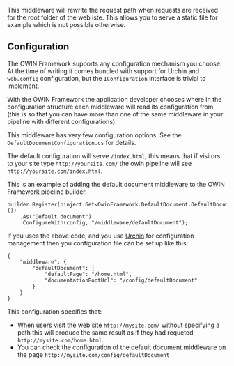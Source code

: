 This middleware will rewrite the request path when requests are received for the root folder
of the web iste. This allows you to serve a static file for example which is not possible
otherwise.

## Configuration

The OWIN Framework supports any configuration mechanism you choose. At the time of writing 
it comes bundled with support for Urchin and `web.config` configuration, but the 
`IConfiguration` interface is trivial to implement.

With the OWIN Framework the application developer chooses where in the configuration structure
each middleware will read its configuration from (this is so that you can have more than one
of the same middleware in your pipeline with different configurations).

This middleware has very few configuration options. See the `DefaultDocumentConfiguration.cs`
for details.

The default configuration will serve `/index.html`, this means that if visitors to
your site type `http://yoursite.com/` the owin pipeline will see `http://yoursite.com/index.html`.

This is an example of adding the default document middleware to the OWIN Framework pipeline builder.

```
builder.Register(ninject.Get<OwinFramework.DefaultDocument.DefaultDocumentMiddleware>())
    .As("Default document")
    .ConfigureWith(config, "/middleware/defaultDocument");
```

If you uses the above code, and you use [Urchin](https://github.com/Bikeman868/Urchin) for 
configuration management then you configuration file can be set up like this:

```
{
    "middleware": {
        "defaultDocument": {
            "defaultPage": "/home.html",
            "documentationRootUrl": "/config/defaultDocument"
        }
    }
}

```

This configuration specifies that:

* When users visit the web site `http://mysite.com/` without specifying a path this will produce the same result
  as if they had requeted `http://mysite.com/home.html`.
* You can check the configuration of the default document middleware on the page 
  `http://mysite.com/config/defaultDocument`
